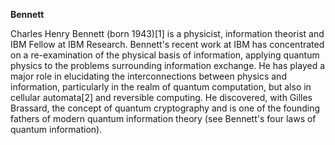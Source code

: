 **Bennett**

Charles Henry Bennett (born 1943)[1] is a physicist, information theorist and IBM Fellow at IBM Research. Bennett's recent work at IBM has concentrated on a re-examination of the physical basis of information, applying quantum  physics to the problems surrounding information exchange. He has played a major role in elucidating the interconnections between physics and information, particularly in the realm of quantum computation, but also in cellular automata[2] and reversible computing. He discovered, with Gilles Brassard, the concept of quantum cryptography and is one of the founding fathers of modern quantum information theory (see Bennett's four laws of quantum information).
